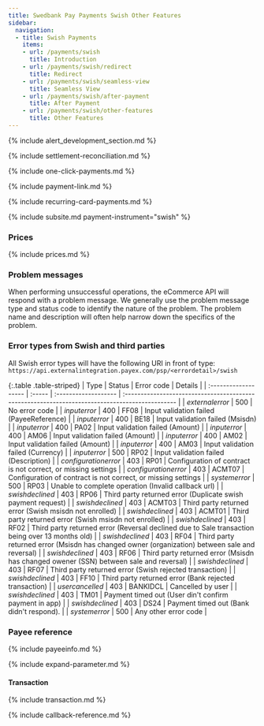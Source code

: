 ```yaml
---
title: Swedbank Pay Payments Swish Other Features
sidebar:
  navigation:
  - title: Swish Payments
    items:
    - url: /payments/swish
      title: Introduction
    - url: /payments/swish/redirect
      title: Redirect
    - url: /payments/swish/seamless-view
      title: Seamless View
    - url: /payments/swish/after-payment
      title: After Payment
    - url: /payments/swish/other-features
      title: Other Features
---
```


{% include alert_development_section.md %}

{% include settlement-reconciliation.md %}

{% include one-click-payments.md %}

{% include payment-link.md %}

{% include recurring-card-payments.md %}

{% include subsite.md payment-instrument="swish" %}

### Prices

{% include prices.md %}

### Problem messages

When performing unsuccessful operations, the eCommerce API will respond with a
problem message.
We generally use the problem message type and status code to identify
the nature of the problem.
The problem name and description will often help narrow down the specifics
of the problem.

### Error types from Swish and third parties

All Swish error types will have the following URI in front of type:
`https://api.externalintegration.payex.com/psp/<errordetail>/swish`

{:.table .table-striped}
| Type                 | Status | Error code           | Details                                                                                         |
| :------------------- | :----- | :------------------- | :---------------------------------------------------------------------------------------------- |
| *externalerror*      | 500    | No error code        |
| *inputerror*         | 400    | FF08                 | Input validation failed (PayeeReference)                                                        |
| *inputerror*         | 400    | BE18                 | Input validation failed (Msisdn)                                                                |
| *inputerror*         | 400    | PA02                 | Input validation failed (Amount)                                                                |
| *inputerror*         | 400    | AM06                 | Input validation failed (Amount)                                                                |
| *inputerror*         | 400    | AM02                 | Input validation failed (Amount)                                                                |
| *inputerror*         | 400    | AM03                 | Input validation failed (Currency)                                                              |
| *inputerror*         | 500    | RP02                 | Input validation failed (Description)                                                           |
| *configurationerror* | 403    | RP01                 | Configuration of contract is not correct, or missing settings                                   |
| *configurationerror* | 403    | ACMT07               | Configuration of contract is not correct, or missing settings                                   |
| *systemerror*        | 500    | RP03                 | Unable to complete operation (Invalid callback url)                                             |
| *swishdeclined*      | 403    | RP06                 | Third party returned error (Duplicate swish payment request)                                    |
| *swishdeclined*      | 403    | ACMT03               | Third party returned error (Swish msisdn not enrolled)                                          |
| *swishdeclined*      | 403    | ACMT01               | Third party returned error (Swish msisdn not enrolled)                                          |
| *swishdeclined*      | 403    | RF02                 | Third party returned error (Reversal declined due to Sale transaction being over 13 months old) |
| *swishdeclined*      | 403    | RF04                 | Third party returned error (Msisdn has changed owner (organization) between sale and reversal)  |
| *swishdeclined*      | 403    | RF06                 | Third party returned error (Msisdn has changed owener (SSN) between sale and reversal)          |
| *swishdeclined*      | 403    | RF07                 | Third party returned error (Swish rejected transaction)                                         |
| *swishdeclined*      | 403    | FF10                 | Third party returned error (Bank rejected transaction)                                          |
| *usercancelled*      | 403    | BANKIDCL             | Cancelled by user                                                                               |
| *swishdeclined*      | 403    | TM01                 | Payment timed out (User din't confirm payment in app)                                           |
| *swishdeclined*      | 403    | DS24                 | Payment timed out (Bank didn't respond).                                                        |
| *systemerror*        | 500    | Any other error code |

### Payee reference

{% include payeeinfo.md %}

{% include expand-parameter.md %}

#### Transaction

{% include transaction.md %}

{% include callback-reference.md %}
